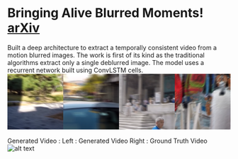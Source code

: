# Bringing Alive Blurred Moments! [arXiv](https://arxiv.org/pdf/1804.02913.pdf) 

Built a deep architecture to extract a temporally consistent video from a motion blurred images. The work is first of its kind as the traditional algorithms extract only a single deblurred image. The model uses a recurrent network built using ConvLSTM cells.
  ![alt text](https://github.com/anshulbshah/Blurred-Image-to-Video/blob/master/bl.png) 
  
Generated Video : 
Left : Generated Video
Right : Ground Truth Video
![alt text](https://github.com/anshulbshah/Blurred-Image-to-Video/blob/master/out.gif) 
